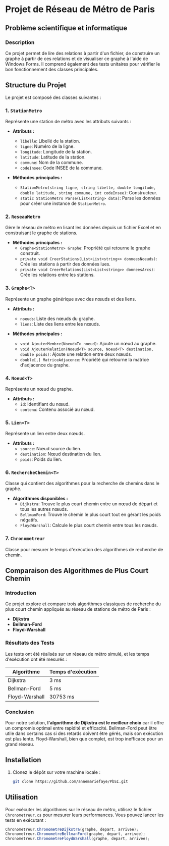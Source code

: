 # Projet de Réseau de Métro de Paris

## Problème scientifique et informatique

### Description

Ce projet permet de lire des relations à partir d'un fichier, de construire un graphe à partir de ces relations et de visualiser ce graphe à l'aide de Windows Forms. Il comprend également des tests unitaires pour vérifier le bon fonctionnement des classes principales.

## Structure du Projet

Le projet est composé des classes suivantes :

### 1. `StationMetro`

Représente une station de métro avec les attributs suivants :
- **Attributs :**
  - `libelle`: Libellé de la station.
  - `ligne`: Numéro de la ligne.
  - `longitude`: Longitude de la station.
  - `latitude`: Latitude de la station.
  - `commune`: Nom de la commune.
  - `codeInsee`: Code INSEE de la commune.
  
- **Méthodes principales :**
  - `StationMetro(string ligne, string libelle, double longitude, double latitude, string commune, int codeInsee)`: Constructeur.
  - `static StationMetro Parse(List<string> data)`: Parse les données pour créer une instance de `StationMetro`.

### 2. `ReseauMetro`

Gère le réseau de métro en lisant les données depuis un fichier Excel et en construisant le graphe de stations.
- **Méthodes principales :**
  - `Graphe<StationMetro> Graphe`: Propriété qui retourne le graphe construit.
  - `private void CreerStations(List<List<string>> donneesNoeuds)`: Crée les stations à partir des données lues.
  - `private void CreerRelations(List<List<string>> donneesArcs)`: Crée les relations entre les stations.

### 3. `Graphe<T>`

Représente un graphe générique avec des nœuds et des liens.
- **Attributs :**
  - `noeuds`: Liste des nœuds du graphe.
  - `liens`: Liste des liens entre les nœuds.
  
- **Méthodes principales :**
  - `void AjouterMembre(Noeud<T> noeud)`: Ajoute un nœud au graphe.
  - `void AjouterRelation(Noeud<T> source, Noeud<T> destination, double poids)`: Ajoute une relation entre deux nœuds.
  - `double[,] MatriceAdjacence`: Propriété qui retourne la matrice d'adjacence du graphe.

### 4. `Noeud<T>`

Représente un nœud du graphe.
- **Attributs :**
  - `id`: Identifiant du nœud.
  - `contenu`: Contenu associé au nœud.

### 5. `Lien<T>`

Représente un lien entre deux nœuds.
- **Attributs :**
  - `source`: Nœud source du lien.
  - `destination`: Nœud destination du lien.
  - `poids`: Poids du lien.

### 6. `RechercheChemin<T>`

Classe qui contient des algorithmes pour la recherche de chemins dans le graphe.
- **Algorithmes disponibles :**
  - `Dijkstra`: Trouve le plus court chemin entre un nœud de départ et tous les autres nœuds.
  - `BellmanFord`: Trouve le chemin le plus court tout en gérant les poids négatifs.
  - `FloydWarshall`: Calcule le plus court chemin entre tous les nœuds.

### 7. `Chronometreur`

Classe pour mesurer le temps d'exécution des algorithmes de recherche de chemin.

## Comparaison des Algorithmes de Plus Court Chemin

### Introduction

Ce projet explore et compare trois algorithmes classiques de recherche du plus court chemin appliqués au réseau de stations de métro de Paris :
- **Dijkstra**
- **Bellman-Ford**
- **Floyd-Warshall**

### Résultats des Tests

Les tests ont été réalisés sur un réseau de métro simulé, et les temps d'exécution ont été mesurés :

| Algorithme       | Temps d'exécution |
|------------------|------------------|
| Dijkstra         | 3 ms             |
| Bellman-Ford     | 5 ms             |
| Floyd-Warshall   | 30753 ms         |

### Conclusion

Pour notre solution, **l'algorithme de Dijkstra est le meilleur choix** car il offre un compromis optimal entre rapidité et efficacité. Bellman-Ford peut être utile dans certains cas si des retards doivent être gérés, mais son exécution est plus lente. Floyd-Warshall, bien que complet, est trop inefficace pour un grand réseau.

## Installation

1. Clonez le dépôt sur votre machine locale :
   ```bash
   git clone https://github.com/annemariefaye/PbSI.git
   ```

## Utilisation

Pour exécuter les algorithmes sur le réseau de métro, utilisez le fichier `Chronometreur.cs` pour mesurer leurs performances. Vous pouvez lancer les tests en exécutant :
```csharp
Chronometreur.ChronometreDijkstra(graphe, depart, arrivee);
Chronometreur.ChronometreBellmanFord(graphe, depart, arrivee);
Chronometreur.ChronometreFloydWarshall(graphe, depart, arrivee);
```
